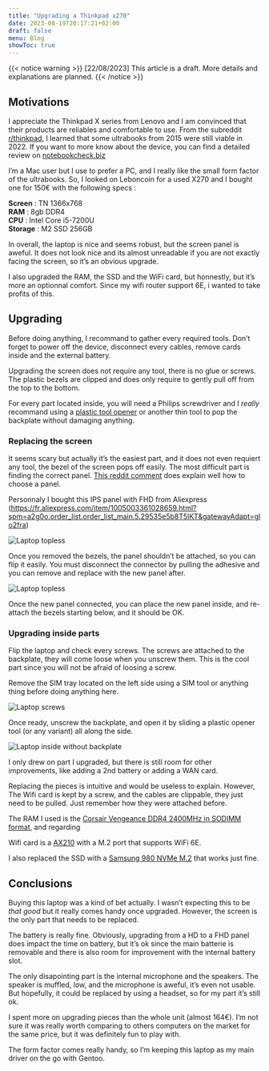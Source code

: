 ```yaml
---
title: "Upgrading a Thinkpad x270"
date: 2023-08-19T20:17:21+02:00
draft: false
menu: Blog
showToc: true
---
```


{{< notice warning >}} [22/08/2023] This article is a draft. More details and explanations are planned. {{< /notice >}} 

## Motivations


I appreciate the Thinkpad X series from Lenovo and I am convinced that their products are reliables and comfortable to use.
From the subreddit [r/thinkpad](https://www.reddit.com/r/thinkpad/), I learned that some ultrabooks from 2015 were still viable in 2022. If you want to more know about the device, you can find a detailed review on [notebookcheck.biz](https://www.notebookcheck.biz/Courte-critique-du-PC-portable-Lenovo-ThinkPad-X270-Core-i5-Full-HD.215376.0.html)

I’m a Mac user but I use to prefer a PC, and I really like the small form factor of the ultrabooks.
So, I looked on Leboncoin for a used X270 and I bought one for 150€ with the following specs :

**Screen** : TN 1366x768\
**RAM** : 8gb DDR4\
**CPU** : Intel Core i5-7200U\
**Storage** : M2 SSD 256GB

In overall, the laptop is nice and seems robust, but the screen panel is aweful. It does not look nice and its almost unreadable if you are not exactly facing the screen, so it’s an obvious upgrade.

I also upgraded the RAM, the SSD and the WiFi card, but honnestly, but it’s more an optionnal comfort. Since my wifi router support 6E, i wanted to take profits of this.

## Upgrading

Before doing anything, I recommand to gather every required tools. Don’t forget to power off the device, disconnect every cables, remove cards inside and the external battery.

Upgrading the screen does not require any tool, there is no glue or screws. The plastic bezels are clipped and does only require to gently pull off from the top to the bottom.

For every part located inside, you will need a Philips screwdriver and I *really* recommand using a [plastic tool opener](https://www.amazon.fr/gp/product/B075R1LLVC/ref=ppx_yo_dt_b_asin_title_o07_s00?ie=UTF8&th=1) or another thin tool to pop the backplate without damaging anything.


### Replacing the screen

It seems scary but actually it’s the easiest part, and it does not even requiert any tool, the bezel of the screen pops off easily. The most difficult part is finding the correct panel.
[This reddit comment](https://www.reddit.com/r/thinkpad/comments/9xl5ud/comment/eabwlw6/?utm_source=reddit&utm_medium=web2x&context=3) does explain well how to choose a panel.

Personnaly I bought this IPS panel with FHD from Aliexpress (https://fr.aliexpress.com/item/1005003361028659.html?spm=a2g0o.order_list.order_list_main.5.29535e5b8T5lKT&gatewayAdapt=glo2fra)

![Laptop topless](/lenovo/lenovo-topless.jpg)

Once you removed the bezels, the panel shouldn’t be attached, so you can flip it easily. You must disconnect the connector by pulling the adhesive and you can remove and replace with the new panel after.

![Laptop topless](/lenovo/screen-connector.png)

Once the new panel connected, you can place the new panel inside, and re-attach the bezels starting below, and it should be OK. 

### Upgrading inside parts

Flip the laptop and check every screws. The screws are attached to the backplate, they will come loose when you unscrew them. This is the cool part since you will not be afraid of loosing a screw. 

Remove the SIM tray located on the left side using a SIM tool or anything thing before doing anything here.


![Laptop screws](/lenovo/backplate.png)

Once ready, unscrew the backplate, and open it by sliding a plastic opener tool (or any variant) all along the side.

![Laptop inside without backplate](/lenovo/inside.jpg)

I only drew on part I upgraded, but there is still room for other improvements, like adding a 2nd battery or adding a WAN card.

Replacing the pieces is intuitive and would be useless to explain. However, The Wifi card is kept by a screw, and the cables are clippable, they just need to be pulled. Just remember how they were attached before.

The RAM I used is the [Corsair Vengeance DDR4 2400MHz in SODIMM format](https://www.amazon.fr/gp/product/B077S17RPZ/ref=ppx_yo_dt_b_asin_title_o00_s00?ie=UTF8&psc=1), and regarding

Wifi card is a [AX210](https://www.amazon.fr/gp/product/B0B39631G1/ref=ppx_yo_dt_b_asin_title_o07_s00?ie=UTF8&psc=1) with a M.2 port that supports WiFi 6E.

I also replaced the SSD with a [Samsung 980 NVMe M.2](https://www.amazon.fr/gp/product/B08TJ2649W/ref=ppx_yo_dt_b_asin_title_o06_s00?ie=UTF8&psc=1) that works just fine.

## Conclusions

Buying this laptop was a kind of bet actually. I wasn’t expecting this to be *that good* but it really comes handy once upgraded. However, the screen is the only part that needs to be replaced.

The battery is really fine. Obviously, upgrading from a HD to a FHD panel does impact the time on battery, but it’s ok since the main batterie is removable and there is also room for improvement with the internal battery slot.

The only disapointing part is the internal microphone and the speakers. The speaker is muffled, low, and the microphone is aweful, it’s even not usable. But hopefully, it could be replaced by using a headset, so for my part it’s still ok.

I spent more on upgrading pieces than the whole unit (almost 164€). I’m not sure it was really worth comparing to others computers on the market for the same price, but it was definitely fun to play with. 

The form factor comes really handy, so I’m keeping this laptop as my main driver on the go with Gentoo.

